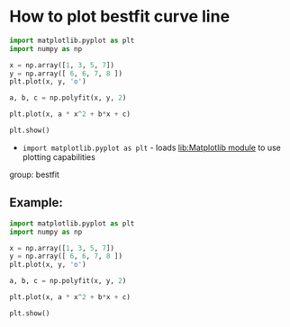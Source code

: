 # How to plot bestfit curve line

```python
import matplotlib.pyplot as plt
import numpy as np

x = np.array([1, 3, 5, 7])
y = np.array([ 6, 6, 7, 8 ])
plt.plot(x, y, 'o')

a, b, c = np.polyfit(x, y, 2)

plt.plot(x, a * x^2 + b*x + c)

plt.show()
```

- `import matplotlib.pyplot as plt` - loads [lib:Matplotlib module](python-matplotlib/how-to-install-matplotlib-python-lib-in-ubuntu-ubuntuversion) to use plotting capabilities

group: bestfit

## Example: 
```python
import matplotlib.pyplot as plt
import numpy as np

x = np.array([1, 3, 5, 7])
y = np.array([ 6, 6, 7, 8 ])
plt.plot(x, y, 'o')

a, b, c = np.polyfit(x, y, 2)

plt.plot(x, a * x^2 + b*x + c)

plt.show()
```

